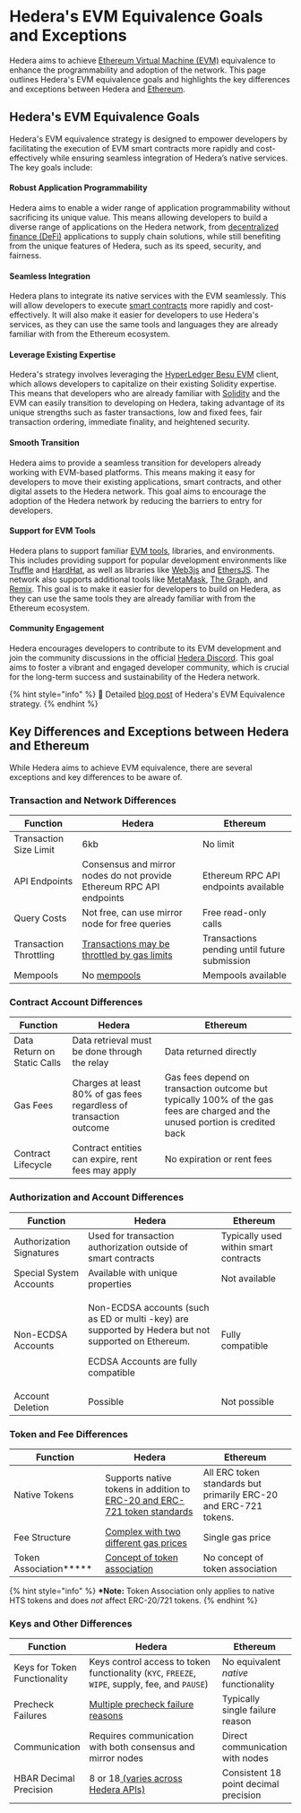 # Hedera's EVM Equivalence Goals and Exceptions

Hedera aims to achieve [Ethereum Virtual Machine (EVM)](../../support-and-community/glossary.md#ethereum-virtual-machine-evm) equivalence to enhance the programmability and adoption of the network. This page outlines Hedera's EVM equivalence goals and highlights the key differences and exceptions between Hedera and [Ethereum](../../support-and-community/glossary.md#ethereum).

## Hedera's EVM Equivalence Goals

Hedera's EVM equivalence strategy is designed to empower developers by facilitating the execution of EVM smart contracts more rapidly and cost-effectively while ensuring seamless integration of Hedera’s native services. The key goals include:

#### Robust Application Programmability

Hedera aims to enable a wider range of application programmability without sacrificing its unique value. This means allowing developers to build a diverse range of applications on the Hedera network, from [decentralized finance (DeFi)](../../support-and-community/glossary.md#decentralized-finance-defi) applications to supply chain solutions, while still benefiting from the unique features of Hedera, such as its speed, security, and fairness.

#### Seamless Integration

Hedera plans to integrate its native services with the EVM seamlessly. This will allow developers to execute [smart contracts](../../support-and-community/glossary.md#smart-contract) more rapidly and cost-effectively. It will also make it easier for developers to use Hedera's services, as they can use the same tools and languages they are already familiar with from the Ethereum ecosystem.

#### Leverage Existing Expertise

Hedera's strategy involves leveraging the [HyperLedger Besu EVM](https://github.com/hashgraph/hedera-docs/blob/staging/core-concepts/smart-contracts/broken-reference/README.md) client, which allows developers to capitalize on their existing Solidity expertise. This means that developers who are already familiar with [Solidity](../../support-and-community/glossary.md#solidity) and the EVM can easily transition to developing on Hedera, taking advantage of its unique strengths such as faster transactions, low and fixed fees, fair transaction ordering, immediate finality, and heightened security.

#### Smooth Transition

Hedera aims to provide a seamless transition for developers already working with EVM-based platforms. This means making it easy for developers to move their existing applications, smart contracts, and other digital assets to the Hedera network. This goal aims to encourage the adoption of the Hedera network by reducing the barriers to entry for developers.

#### Support for EVM Tools

Hedera plans to support familiar [EVM tools](../../#evm-compatible-tools), libraries, and environments. This includes providing support for popular development environments like [Truffle](https://trufflesuite.com/) and [HardHat](https://hardhat.org/), as well as libraries like [Web3js](https://web3js.readthedocs.io/en/v1.10.0/) and [EthersJS](https://ethers.org/). The network also supports additional tools like [MetaMask](../../support-and-community/glossary.md#metamask), [The Graph](https://thegraph.com/), and [Remix](https://remix.ethereum.org/#lang=en\&optimize=false\&runs=200\&evmVersion=null). This goal is to make it easier for developers to build on Hedera, as they can use the same tools they are already familiar with from the Ethereum ecosystem.

#### Community Engagement

Hedera encourages developers to contribute to its EVM development and join the community discussions in the official [Hedera Discord](https://www.hedera.com/discord). This goal aims to foster a vibrant and engaged developer community, which is crucial for the long-term success and sustainability of the Hedera network.

{% hint style="info" %}
🔔 Detailed [blog post](https://hedera.com/blog/evm-equivalence-unveiling-hederas-strategy-for-enhanced-programmability-and-network-adoption) of Hedera's EVM Equivalence strategy.
{% endhint %}

## Key Differences and Exceptions between Hedera and Ethereum

While Hedera aims to achieve EVM equivalence, there are several exceptions and key differences to be aware of.

### Transaction and Network Differences

| Function               | Hedera                                                                                                                                                        | Ethereum                                     |
| ---------------------- | ------------------------------------------------------------------------------------------------------------------------------------------------------------- | -------------------------------------------- |
| Transaction Size Limit | 6kb                                                                                                                                                           | No limit                                     |
| API Endpoints          | Consensus and mirror nodes do not provide Ethereum RPC API endpoints                                                                                          | Ethereum RPC API endpoints available         |
| Query Costs            | Not free, can use mirror node for free queries                                                                                                                | Free read-only calls                         |
| Transaction Throttling | [Transactions may be throttled by gas limits](https://github.com/hashgraph/hedera-docs/blob/staging/core-concepts/smart-contracts/broken-reference/README.md) | Transactions pending until future submission |
| Mempools               | No [mempools](../../support-and-community/glossary.md#mempool)                                                                                                | Mempools available                           |

### Contract Account Differences

| Function                    | Hedera                                                             | Ethereum                                                                                                                      |
| --------------------------- | ------------------------------------------------------------------ | ----------------------------------------------------------------------------------------------------------------------------- |
| Data Return on Static Calls | Data retrieval must be done through the relay                      | Data returned directly                                                                                                        |
| Gas Fees                    | Charges at least 80% of gas fees regardless of transaction outcome | Gas fees depend on transaction outcome but typically 100% of the gas fees are charged and the unused portion is credited back |
| Contract Lifecycle          | Contract entities can expire, rent fees may apply                  | No expiration or rent fees                                                                                                    |

### Authorization and Account Differences

| Function                 | Hedera                                                                                                                                                | Ethereum                              |
| ------------------------ | ----------------------------------------------------------------------------------------------------------------------------------------------------- | ------------------------------------- |
| Authorization Signatures | Used for transaction authorization outside of smart contracts                                                                                         | Typically used within smart contracts |
| Special System Accounts  | Available with unique properties                                                                                                                      | Not available                         |
| Non-ECDSA Accounts       | <p>Non-ECDSA accounts (such as ED or multi -key) are supported by Hedera but not supported on Ethereum.</p><p>ECDSA Accounts are fully compatible</p> | Fully compatible                      |
| Account Deletion         | Possible                                                                                                                                              | Not possible                          |

### Token and Fee Differences

| Function                    | Hedera                                                                                                                                                                                     | Ethereum                                                         |
| --------------------------- | ------------------------------------------------------------------------------------------------------------------------------------------------------------------------------------------ | ---------------------------------------------------------------- |
| Native Tokens               | Supports native tokens in addition to [ERC-20 and ERC-721 token standards](https://github.com/hashgraph/hedera-docs/blob/staging/core-concepts/smart-contracts/broken-reference/README.md) | All ERC token standards but primarily ERC-20 and ERC-721 tokens. |
| Fee Structure               | [Complex with two different gas prices](https://github.com/hashgraph/hedera-docs/blob/staging/core-concepts/smart-contracts/broken-reference/README.md)                                    | Single gas price                                                 |
| Token Association\*\*\*\*\* | [Concept of token association](../../sdks-and-apis/sdks/token-service/associate-tokens-to-an-account.md)                                                                                   | No concept of token association                                  |

{% hint style="info" %}
**\*Note:** Token Association only applies to native HTS tokens and does _not_ affect ERC-20/721 tokens.
{% endhint %}

### Keys and Other Differences

<table><thead><tr><th>Function</th><th width="249.33333333333331">Hedera</th><th>Ethereum</th></tr></thead><tbody><tr><td>Keys for Token Functionality</td><td>Keys control access to token functionality (<code>KYC</code>, <code>FREEZE</code>, <code>WIPE</code>, supply, fee, and <code>PAUSE</code>)</td><td>No equivalent <em>native</em> functionality</td></tr><tr><td>Precheck Failures</td><td><a href="../../sdks-and-apis/hedera-api/miscellaneous/responsecode.md">Multiple precheck failure reasons</a></td><td>Typically single failure reason</td></tr><tr><td>Communication</td><td>Requires communication with both consensus and mirror nodes</td><td>Direct communication with nodes</td></tr><tr><td>HBAR Decimal Precision</td><td>8 or 18<a href="../../sdks-and-apis/sdks/hbars.md#hbar-decimal-places"> (varies across Hedera APIs)</a></td><td>Consistent 18 point decimal precision</td></tr></tbody></table>
